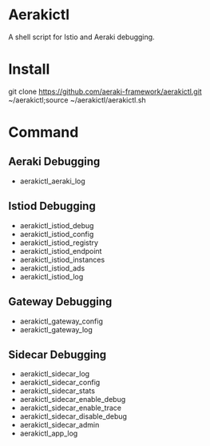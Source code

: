 # Aerakictl
A shell script for Istio and Aeraki debugging.

# Install
git clone https://github.com/aeraki-framework/aerakictl.git ~/aerakictl;source ~/aerakictl/aerakictl.sh

# Command
## Aeraki Debugging
* aerakictl_aeraki_log   
## Istiod Debugging                                
* aerakictl_istiod_debug
* aerakictl_istiod_config                  
* aerakictl_istiod_registry                              
* aerakictl_istiod_endpoint                                             
* aerakictl_istiod_instances                     
* aerakictl_istiod_ads                   
* aerakictl_istiod_log
## Gateway Debugging
* aerakictl_gateway_config                                   
* aerakictl_gateway_log 
## Sidecar Debugging             
* aerakictl_sidecar_log                 
* aerakictl_sidecar_config               
* aerakictl_sidecar_stats
* aerakictl_sidecar_enable_debug
* aerakictl_sidecar_enable_trace
* aerakictl_sidecar_disable_debug
* aerakictl_sidecar_admin 
* aerakictl_app_log
